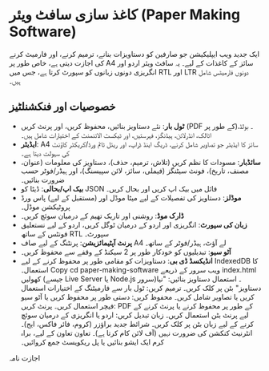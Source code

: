 # کاغذ سازی سافٹ ویئر (Paper Making Software)

ایک جدید ویب ایپلیکیشن جو صارفین کو دستاویزات بنانے، ترمیم کرنے، اور فارمیٹ کرنے کی اجازت دیتی ہے، خاص طور پر A4 سائز کے کاغذات کے لیے۔ یہ سافٹ ویئر اردو اور انگریزی دونوں زبانوں کو سپورٹ کرتا ہے، جس میں RTL اور LTR دونوں فارمیٹس شامل ہیں۔

## خصوصیات اور فنکشنلٹیز

- **ٹول بار**: نئے دستاویز بنائیں، محفوظ کریں، اور پرنٹ کریں (PDF کے طور پر)۔ بولڈ، اٹالک، انڈرلائن، ہیڈنگز، فہرستیں، اور ٹیکسٹ الائنمنٹ کے اختیارات شامل ہیں۔
- **ایڈیٹر**: A4 سائز کا ایڈیٹر جو تصاویر شامل کرنے، ڈریگ اینڈ ڈراپ، اور ریئل ٹائم ورڈ/کریکٹر کاؤنٹ کی سہولت دیتا ہے۔
- **سائڈبار**: مسودات کا نظم کریں (تلاش، ترمیم، حذف)، دستاویز کی معلومات (عنوان، مصنف، تاریخ)، فونٹ سیٹنگز (فیملی، سائز، لائن سپیسنگ)، اور ہیڈر/فوٹر حسب ضرورت بنائیں۔
- **بیک اپ/بحالی**: ڈیٹا کو JSON فائل میں بیک اپ کریں اور بحال کریں۔
- **موڈلز**: دستاویز کی تفصیلات کے لیے میٹا موڈل اور (مستقبل کے لیے) پاس ورڈ پروٹیکشن موڈل۔
- **ڈارک موڈ**: روشنی اور تاریک تھیم کے درمیان سوئچ کریں۔
- **زبان کی سپورٹ**: انگریزی اور اردو کے درمیان ٹوگل کریں، اردو کے لیے نستعلیق فونٹس کے ساتھ RTL سپورٹ۔
- **پرنٹ آپٹیمائزیشن**: پرنٹنگ کے لیے صاف A4 لے آؤٹ، ہیڈر/فوٹر کے ساتھ۔
- **آٹو سیو**: تبدیلیوں کو خودکار طور پر 2 سیکنڈ کے وقفے سے محفوظ کریں۔
- **انڈیکسڈ ڈی بی**: دستاویزات کو مقامی طور پر محفوظ کرنے کے لیے IndexedDB کا استعمال۔
Copy
cd paper-making-software
ویب سرور کے ذریعے index.html کھولیں (جیسے Live Server یا Node.js سرور)۔
استعمال
دستاویز بنائیں: "نیا دستاویز" بٹن پر کلک کریں۔
ترمیم کریں: ٹول بار سے فارمیٹنگ کے اختیارات استعمال کریں یا تصاویر شامل کریں۔
محفوظ کریں: دستی طور پر محفوظ کریں یا آٹو سیو فیچر استعمال کریں۔
پرنٹ کریں: PDF کے طور پر محفوظ کرنے یا پرنٹ کرنے کے لیے پرنٹ بٹن استعمال کریں۔
زبان تبدیل کریں: اردو یا انگریزی کے درمیان سوئچ کرنے کے لیے زبان بٹن پر کلک کریں۔
شرائط
جدید براؤزر (کروم، فائر فاکس، ایج)۔
انٹرنیٹ کنکشن کی ضرورت نہیں (آف لائن کام کرتا ہے)۔
تعاون
تعاون کے لیے، براہ کرم ایک ایشو بنائیں یا پل ریکویسٹ جمع کروائیں۔

اجازت نامہ
